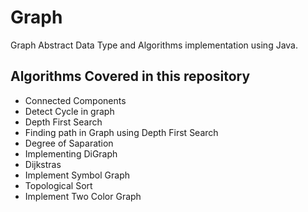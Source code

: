 # Graph
Graph Abstract Data Type and Algorithms implementation using Java.

## Algorithms Covered in this repository
* Connected Components
* Detect Cycle in graph
* Depth First Search
* Finding path in Graph using Depth First Search
* Degree of Saparation 
* Implementing DiGraph
* Dijkstras
* Implement Symbol Graph
* Topological Sort
* Implement Two Color Graph

